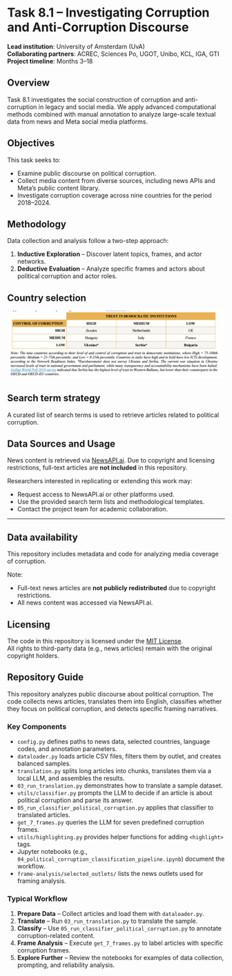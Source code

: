 # Task 8.1 – Investigating Corruption and Anti-Corruption Discourse

**Lead institution**: University of Amsterdam (UvA)  
**Collaborating partners**: ACREC, Sciences Po, UGOT, Unibo, KCL, IGA, GTI  
**Project timeline**: Months 3–18

## Overview

Task 8.1 investigates the social construction of corruption and anti-corruption in legacy and social media. We apply advanced computational methods combined with manual annotation to analyze large-scale textual data from news and Meta social media platforms.

## Objectives

This task seeks to:

- Examine public discourse on political corruption.  
- Collect media content from diverse sources, including news APIs and Meta’s public content library.  
- Investigate corruption coverage across nine countries for the period 2018–2024.

## Methodology

Data collection and analysis follow a two-step approach:

1. **Inductive Exploration** – Discover latent topics, frames, and actor networks.  
2. **Deductive Evaluation** – Analyze specific frames and actors about political corruption and actor roles.

## Country selection

![Selected countries](extra_materials/selected_countries.png)

## Search term strategy

A curated list of search terms is used to retrieve articles related to political corruption.

## Data Sources and Usage

News content is retrieved via [NewsAPI.ai](https://newsapi.ai). Due to copyright and licensing restrictions, full-text articles are **not included** in this repository.

Researchers interested in replicating or extending this work may:

- Request access to NewsAPI.ai or other platforms used.  
- Use the provided search term lists and methodological templates.  
- Contact the project team for academic collaboration.


---
## Data availability

This repository includes metadata and code for analyzing media coverage of corruption.

Note:  
- Full-text news articles are **not publicly redistributed** due to copyright restrictions.  
- All news content was accessed via NewsAPI.ai.

## Licensing

The code in this repository is licensed under the [MIT License](LICENSE).  
All rights to third-party data (e.g., news articles) remain with the original copyright holders.

## Repository Guide

This repository analyzes public discourse about political corruption. The code collects news articles, translates them into English, classifies whether they focus on political corruption, and detects specific framing narratives.

### Key Components
- `config.py` defines paths to news data, selected countries, language codes, and annotation parameters.
- `dataloader.py` loads article CSV files, filters them by outlet, and creates balanced samples.
- `translation.py` splits long articles into chunks, translates them via a local LLM, and assembles the results.
- `03_run_translation.py` demonstrates how to translate a sample dataset.
- `utils/classifier.py` prompts the LLM to decide if an article is about political corruption and parse its answer.
- `05_run_classifier_political_corruption.py` applies that classifier to translated articles.
- `get_7_frames.py` queries the LLM for seven predefined corruption frames.
- `utils/highlighting.py` provides helper functions for adding `<highlight>` tags.
- Jupyter notebooks (e.g., `04_political_corruption_classification_pipeline.ipynb`) document the workflow.
- `frame-analysis/selected_outlets/` lists the news outlets used for framing analysis.

### Typical Workflow
1. **Prepare Data** – Collect articles and load them with `dataloader.py`.
2. **Translate** – Run `03_run_translation.py` to translate the sample.
3. **Classify** – Use `05_run_classifier_political_corruption.py` to annotate corruption-related content.
4. **Frame Analysis** – Execute `get_7_frames.py` to label articles with specific corruption frames.
5. **Explore Further** – Review the notebooks for examples of data collection, prompting, and reliability analysis.

